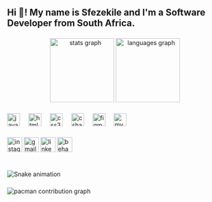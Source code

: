 <h2 align="left">Hi 👋! My name is Sfezekile and I'm a Software Developer from South Africa.</h2>

###

<div align="center">
  <img src="https://github-readme-stats.vercel.app/api?username=Sfezekile&hide_title=false&hide_rank=false&show_icons=true&include_all_commits=true&count_private=true&disable_animations=false&theme=dracula&locale=en&hide_border=false" height="150" alt="stats graph"  />
  <img src="https://github-readme-stats.vercel.app/api/top-langs?username=Sfezekile&locale=en&hide_title=false&layout=compact&card_width=320&langs_count=5&theme=dracula&hide_border=false" height="150" alt="languages graph"  />
</div>

###



###

<div align="left">
  <img src="https://cdn.jsdelivr.net/gh/devicons/devicon/icons/javascript/javascript-original.svg" height="30" alt="javascript logo"  />
  <img width="12" />
  <img src="https://cdn.jsdelivr.net/gh/devicons/devicon/icons/html5/html5-original.svg" height="30" alt="html5 logo"  />
  <img width="12" />
  <img src="https://cdn.jsdelivr.net/gh/devicons/devicon/icons/css3/css3-original.svg" height="30" alt="css3 logo"  />
  <img width="12" />
  <img src="https://cdn.jsdelivr.net/gh/devicons/devicon/icons/csharp/csharp-original.svg" height="30" alt="csharp logo"  />
  <img width="12" />
  <img src="https://cdn.jsdelivr.net/gh/devicons/devicon/icons/figma/figma-original.svg" height="30" alt="figma logo"  />
  <img width="12" />
  <img src="https://cdn.jsdelivr.net/gh/devicons/devicon/icons/mysql/mysql-original.svg" height="30" alt="mysql logo"  />
</div>

###

<div align="left">
  <img src="https://img.shields.io/static/v1?message=Instagram&logo=instagram&label=&color=E4405F&logoColor=white&labelColor=&style=for-the-badge" height="35" alt="instagram logo"  />
  <img src="https://img.shields.io/static/v1?message=Gmail&logo=gmail&label=&color=D14836&logoColor=white&labelColor=&style=for-the-badge" height="35" alt="gmail logo"  />
  <img src="https://img.shields.io/static/v1?message=LinkedIn&logo=linkedin&label=&color=0077B5&logoColor=white&labelColor=&style=for-the-badge" height="35" alt="linkedin logo"  />
  <img src="https://img.shields.io/static/v1?message=Behance&logo=behance&label=&color=1769ff&logoColor=white&labelColor=&style=for-the-badge" height="35" alt="behance logo"  />
</div>

###

<br clear="both">

<img src="https://raw.githubusercontent.com/Sfezekile/Sfezekile/output/snake.svg" alt="Snake animation" />

###

<picture>
  <source media="(prefers-color-scheme: dark)" srcset="https://raw.githubusercontent.com/Sfezekile/Sfezekile/output/pacman-contribution-graph-dark.svg">
  <source media="(prefers-color-scheme: light)" srcset="https://raw.githubusercontent.com/Sfezekile/Sfezekile/output/pacman-contribution-graph.svg">
  <img alt="pacman contribution graph" src="https://raw.githubusercontent.com/Sfezekile/Sfezekile/output/pacman-contribution-graph.svg">
</picture>

###
